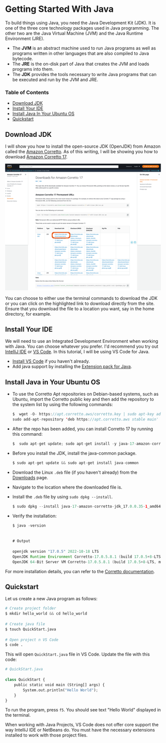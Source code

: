 # Getting Started With Java

To build things using Java, you need the Java Development Kit (JDK). It is one of the three core technology packages used in Java programming. The other two are the Java Virtual Machine (JVM) and the Java Runtime Environment (JRE).

- The **JVM** is an abstract machine used to run Java programs as well as programs written in other languages that are also compiled to Java bytecode.
- The **JRE** is the on-disk part of Java that creates the JVM and loads programs into them.
- The **JDK** provides the tools necessary to write Java programs that can be executed and run by the JVM and JRE.

### Table of Contents

- [Download JDK](#download-jdk)
- [Install Your IDE](#install-your-ide)
- [Install Java In Your Ubuntu OS](#install-java-in-your-ubuntu-os)
- [Quickstart](#quickstart)


## Download JDK

I will show you how to install the open-source JDK (OpenJDK) from Amazon called the [Amazon Corretto](https://aws.amazon.com/corretto/?filtered-posts.sort-by=item.additionalFields.createdDate&filtered-posts.sort-order=desc). As of this writing, I will be showing you how to download [Amazon Corretto 17](https://docs.aws.amazon.com/corretto/latest/corretto-17-ug/downloads-list.html).

![Amazon Corretto JDK](/images/java/getting_started/download_jdk.png)

You can choose to either use the terminal commands to download the JDK or you can click on the highlighted link to download directly from the site. Ensure that you download the file to a location you want, say in the home directory, for example.


## Install Your IDE

We will need to use an Integrated Development Environment when working with Java. You can choose whatever you prefer. I'd recommend you try out [IntelliJ IDE](https://www.jetbrains.com/idea/) or [VS Code](https://code.visualstudio.com/docs/languages/java). In this tutorial, I will be using VS Code for Java. 

- [Install VS Code](https://code.visualstudio.com/download) if you haven't already.
- Add java support by installing the [Extension pack for Java](https://marketplace.visualstudio.com/items?itemName=vscjava.vscode-java-pack). 


## Install Java in Your Ubuntu OS

- To use the Corretto Apt repositories on Debian-based systems, such as Ubuntu, import the Corretto public key and then add the repository to the system list by using the following commands:

    ```java
    $  wget -O- https://apt.corretto.aws/corretto.key | sudo apt-key add - 
    sudo add-apt-repository 'deb https://apt.corretto.aws stable main'
    ```

- After the repo has been added, you can install Corretto 17 by running this command:

    ```java
    $  sudo apt-get update; sudo apt-get install -y java-17-amazon-corretto-jdk
    ```

- Before you install the JDK, install the java-common package.

    ```java
    $ sudo apt-get update && sudo apt-get install java-common
    ```

- Download the Linux `.deb` file (if you haven't already) from the [Downloads](https://docs.aws.amazon.com/corretto/latest/corretto-17-ug/downloads-list.html) page.

- Navigate to the location where the downloaded file is.

- Install the `.deb` file by using `sudo dpkg --install`.

    ```java
    $ sudo dpkg --install java-17-amazon-corretto-jdk_17.0.0.35-1_amd64.deb
    ```

- Verify the installation:

    ```java
    $ java -version


    # Output

    openjdk version "17.0.5" 2022-10-18 LTS
    OpenJDK Runtime Environment Corretto-17.0.5.8.1 (build 17.0.5+8-LTS)
    OpenJDK 64-Bit Server VM Corretto-17.0.5.8.1 (build 17.0.5+8-LTS, mixed mode, sharing)
    ```

For more installation details, you can refer to the [Corretto documentation](https://docs.aws.amazon.com/corretto/latest/corretto-17-ug/generic-linux-install.html).


## Quickstart

Let us create a new Java program as follows:

```python
# Create project folder
$ mkdir hello_world && cd hello_world

# Create java file
$ touch QuickStart.java

# Open project n VS Code
$ code .
```

This will open `QuickStart.java` file in VS Code. Update the file with this code:

```python
# QuickStart.java

class QuickStart {
    public static void main (String[] args) {
        System.out.println("Hello World");
    }
}
```

To run the program, press `f5`. You  should see text "Hello World" displayed in the terminal.

When working with Java Projects, VS Code does not offer core support the way IntelliJ IDE or NetBeans do. You must have the necessary extensions installed to work with those project files.